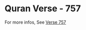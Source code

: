 # Quran Verse - 757 

For more infos, See [Verse 757](https://www.quranbookk.com/quran/search?q=757)